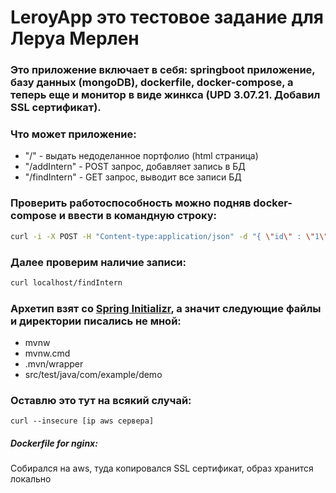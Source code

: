 # LeroyApp это тестовое задание для Леруа Мерлен
### Это приложение включает в себя: springboot приложение, базу данных (mongoDB), dockerfile, docker-compose, а теперь еще и монитор в виде жинкса (UPD 3.07.21. Добавил SSL сертификат).
### Что может приложение:
* "/" - выдать недоделанное портфолио (html страница)
* "/addIntern" - POST запрос, добавляет запись в БД
* "/findIntern" - GET запрос, выводит все записи БД
### Проверить работоспособность можно подняв docker-compose и ввести в командную строку:
``` bash
curl -i -X POST -H "Content-type:application/json" -d "{ \"id\" : \"1\", \"firstName\" : \"Viktor\" , \"lastName\" : \"Frolov\", \"education\" : \"HSE\"}" localhost/addIntern
```
### Далее проверим наличие записи:
``` bash
curl localhost/findIntern
```
### Архетип взят со [Spring Initializr](https://start.spring.io), а значит следующие файлы и директории писались не мной:
* mvnw
* mvnw.cmd
* .mvn/wrapper
* src/test/java/com/example/demo

### Оставлю это тут на всякий случай:
```
curl --insecure [ip aws сервера]
```

##### Dockerfile for nginx:
Собирался на aws, туда копировался SSL сертификат, образ хранится локально
